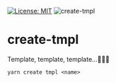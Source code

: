[![License: MIT](https://img.shields.io/badge/License-MIT-green.svg)](https://opensource.org/licenses/MIT)
![create-tmpl](https://user-images.githubusercontent.com/185555/51308660-808b8a80-1aa7-11e9-8dd4-109f710981c1.jpg)

# create-tmpl
Template, template, template...🍪🍪🍪


```
yarn create tmpl <name>
```

